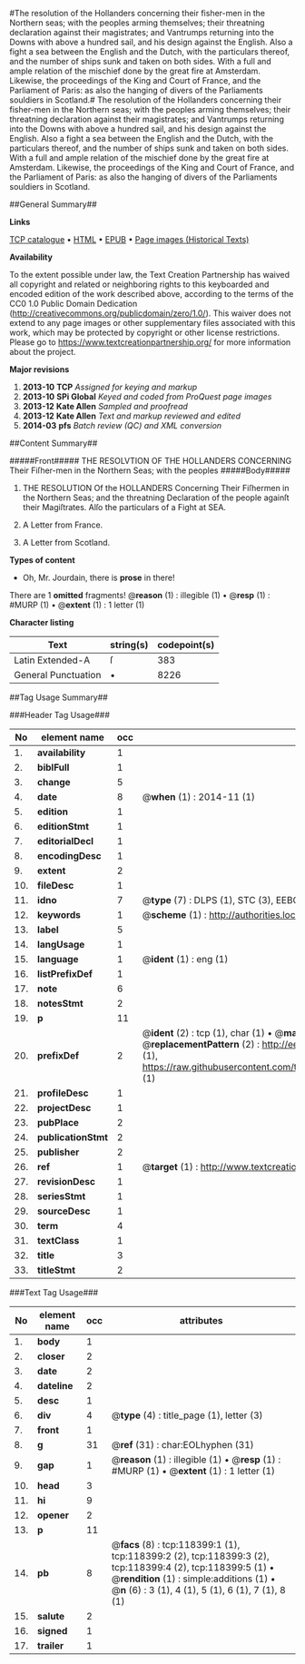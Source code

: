 #The resolution of the Hollanders concerning their fisher-men in the Northern seas; with the peoples arming themselves; their threatning declaration against their magistrates; and Vantrumps returning into the Downs with above a hundred sail, and his design against the English. Also a fight a sea between the English and the Dutch, with the particulars thereof, and the number of ships sunk and taken on both sides. With a full and ample relation of the mischief done by the great fire at Amsterdam. Likewise, the proceedings of the King and Court of France, and the Parliament of Paris: as also the hanging of divers of the Parliaments souldiers in Scotland.#
The resolution of the Hollanders concerning their fisher-men in the Northern seas; with the peoples arming themselves; their threatning declaration against their magistrates; and Vantrumps returning into the Downs with above a hundred sail, and his design against the English. Also a fight a sea between the English and the Dutch, with the particulars thereof, and the number of ships sunk and taken on both sides. With a full and ample relation of the mischief done by the great fire at Amsterdam. Likewise, the proceedings of the King and Court of France, and the Parliament of Paris: as also the hanging of divers of the Parliaments souldiers in Scotland.

##General Summary##

**Links**

[TCP catalogue](http://www.ota.ox.ac.uk/tcp/)  • 
[HTML](http://tei.it.ox.ac.uk/tcp/Texts-HTML/free/A91/A91997.html)  • 
[EPUB](http://tei.it.ox.ac.uk/tcp/Texts-EPUB/free/A91/A91997.epub) • 
[Page images (Historical Texts)](https://historicaltexts.jisc.ac.uk/eebo-99866135e)

**Availability**

To the extent possible under law, the Text Creation Partnership has waived all copyright and related or neighboring rights to this keyboarded and encoded edition of the work described above, according to the terms of the CC0 1.0 Public Domain Dedication (http://creativecommons.org/publicdomain/zero/1.0/). This waiver does not extend to any page images or other supplementary files associated with this work, which may be protected by copyright or other license restrictions. Please go to https://www.textcreationpartnership.org/ for more information about the project.

**Major revisions**

1. __2013-10__ __TCP__ *Assigned for keying and markup*
1. __2013-10__ __SPi Global__ *Keyed and coded from ProQuest page images*
1. __2013-12__ __Kate Allen__ *Sampled and proofread*
1. __2013-12__ __Kate Allen__ *Text and markup reviewed and edited*
1. __2014-03__ __pfs__ *Batch review (QC) and XML conversion*

##Content Summary##

#####Front#####
THE RESOLVTION OF THE HOLLANDERS CONCERNING Their Fiſher-men in the Northern Seas; with the peoples 
#####Body#####

1. THE RESOLUTION Of the HOLLANDERS Concerning Their Fiſhermen in the Northern Seas; and the threatning Declaration of the people againſt their Magiſtrates. Alſo the particulars of a Fight at SEA.

1. A Letter from France.

1. A Letter from Scotland.

**Types of content**

  * Oh, Mr. Jourdain, there is **prose** in there!

There are 1 **omitted** fragments! 
 @__reason__ (1) : illegible (1)  •  @__resp__ (1) : #MURP (1)  •  @__extent__ (1) : 1 letter (1)

**Character listing**


|Text|string(s)|codepoint(s)|
|---|---|---|
|Latin Extended-A|ſ|383|
|General Punctuation|•|8226|

##Tag Usage Summary##

###Header Tag Usage###

|No|element name|occ|attributes|
|---|---|---|---|
|1.|__availability__|1||
|2.|__biblFull__|1||
|3.|__change__|5||
|4.|__date__|8| @__when__ (1) : 2014-11 (1)|
|5.|__edition__|1||
|6.|__editionStmt__|1||
|7.|__editorialDecl__|1||
|8.|__encodingDesc__|1||
|9.|__extent__|2||
|10.|__fileDesc__|1||
|11.|__idno__|7| @__type__ (7) : DLPS (1), STC (3), EEBO-CITATION (1), PROQUEST (1), VID (1)|
|12.|__keywords__|1| @__scheme__ (1) : http://authorities.loc.gov/ (1)|
|13.|__label__|5||
|14.|__langUsage__|1||
|15.|__language__|1| @__ident__ (1) : eng (1)|
|16.|__listPrefixDef__|1||
|17.|__note__|6||
|18.|__notesStmt__|2||
|19.|__p__|11||
|20.|__prefixDef__|2| @__ident__ (2) : tcp (1), char (1)  •  @__matchPattern__ (2) : ([0-9\-]+):([0-9IVX]+) (1), (.+) (1)  •  @__replacementPattern__ (2) : http://eebo.chadwyck.com/downloadtiff?vid=$1&page=$2 (1), https://raw.githubusercontent.com/textcreationpartnership/Texts/master/tcpchars.xml#$1 (1)|
|21.|__profileDesc__|1||
|22.|__projectDesc__|1||
|23.|__pubPlace__|2||
|24.|__publicationStmt__|2||
|25.|__publisher__|2||
|26.|__ref__|1| @__target__ (1) : http://www.textcreationpartnership.org/docs/. (1)|
|27.|__revisionDesc__|1||
|28.|__seriesStmt__|1||
|29.|__sourceDesc__|1||
|30.|__term__|4||
|31.|__textClass__|1||
|32.|__title__|3||
|33.|__titleStmt__|2||


###Text Tag Usage###

|No|element name|occ|attributes|
|---|---|---|---|
|1.|__body__|1||
|2.|__closer__|2||
|3.|__date__|2||
|4.|__dateline__|2||
|5.|__desc__|1||
|6.|__div__|4| @__type__ (4) : title_page (1), letter (3)|
|7.|__front__|1||
|8.|__g__|31| @__ref__ (31) : char:EOLhyphen (31)|
|9.|__gap__|1| @__reason__ (1) : illegible (1)  •  @__resp__ (1) : #MURP (1)  •  @__extent__ (1) : 1 letter (1)|
|10.|__head__|3||
|11.|__hi__|9||
|12.|__opener__|2||
|13.|__p__|11||
|14.|__pb__|8| @__facs__ (8) : tcp:118399:1 (1), tcp:118399:2 (2), tcp:118399:3 (2), tcp:118399:4 (2), tcp:118399:5 (1)  •  @__rendition__ (1) : simple:additions (1)  •  @__n__ (6) : 3 (1), 4 (1), 5 (1), 6 (1), 7 (1), 8 (1)|
|15.|__salute__|2||
|16.|__signed__|1||
|17.|__trailer__|1||
